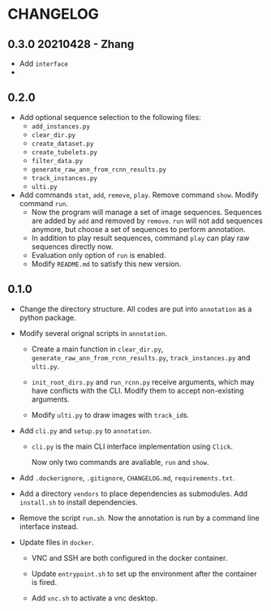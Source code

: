 # CHANGELOG

## 0.3.0 20210428 - Zhang

- Add `interface`
- 

## 0.2.0

- Add optional sequence selection to the following files:
    - `add_instances.py`
    - `clear_dir.py`
    - `create_dataset.py`
    - `create_tubelets.py`
    - `filter_data.py`
    - `generate_raw_ann_from_rcnn_results.py`
    - `track_instances.py`
    - `ulti.py`
- Add commands `stat`, `add`, `remove`, `play`. Remove command `show`. Modify command `run`.
    - Now the program will manage a set of image sequences. Sequences are added by `add` and removed by `remove`. `run` will not add sequences anymore, but choose a set of sequences to perform annotation.
    - In addition to play result sequences, command `play` can play raw sequences directly now.
    - Evaluation only option of `run` is enabled.
    - Modify `README.md` to satisfy this new version.

## 0.1.0

- Change the directory structure. All codes are put into `annotation` as a python package.

- Modify several orignal scripts in `annotation`.
    - Create a main function in `clear_dir.py`, `generate_raw_ann_from_rcnn_results.py`, `track_instances.py` and `ulti.py`.

    - `init_root_dirs.py` and `run_rcnn.py` receive arguments, which may have conflicts with the CLI. Modify them to accept non-existing arguments.

    - Modify `ulti.py` to draw images with `track_id`s.

- Add `cli.py` and `setup.py` to `annotation`.

    - `cli.py` is the main CLI interface implementation using `Click`.

        Now only two commands are avaliable, `run` and `show`.

- Add `.dockerignore`, `.gitignore`, `CHANGELOG.md`, `requirements.txt`.

- Add a directory `vendors` to place dependencies as submodules. Add `install.sh` to install dependencies.

- Remove the script `run.sh`. Now the annotation is run by a command line interface instead.

- Update files in `docker`.

    - VNC and SSH are both configured in the docker container.

    - Update `entrypoint.sh` to set up the environment after the container is fired.

    - Add `vnc.sh` to activate a vnc desktop.
